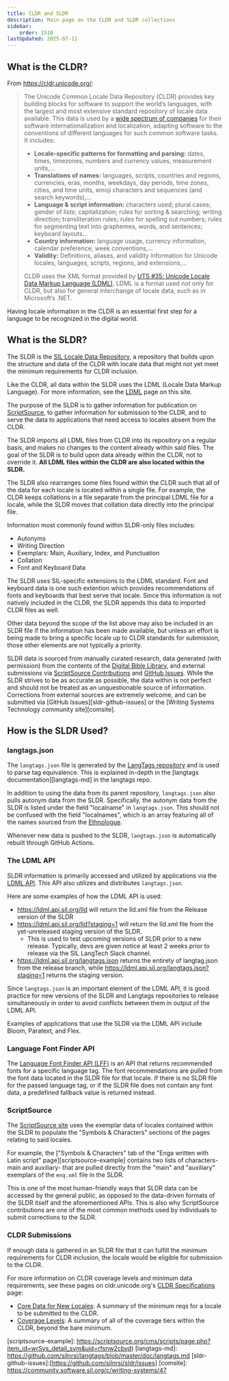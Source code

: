 ```yaml
---
title: CLDR and SLDR
description: Main page on the CLDR and SLDR collections 
sidebar:
    order: 1510
lastUpdated: 2025-07-11
---
```


## What is the CLDR?

From https://cldr.unicode.org/:
 
> The Unicode Common Locale Data Repository (CLDR) provides key building blocks for software to support the world’s languages, with the largest and most extensive standard repository of locale data available. This data is used by a [wide spectrum of companies](https://cldr.unicode.org/#who-uses-cldr) for their software internationalization and localization, adapting software to the conventions of different languages for such common software tasks. It includes:
> 
> - **Locale-specific patterns for formatting and parsing:** dates, times, timezones, numbers and currency values, measurement units,…
> - **Translations of names:** languages, scripts, countries and regions, currencies, eras, months, weekdays, day periods, time zones, cities, and time units, emoji characters and sequences (and search keywords),…
> - **Language & script information:** characters used; plural cases; gender of lists; capitalization; rules for sorting & searching; writing direction; transliteration rules; rules for spelling out numbers; rules for segmenting text into graphemes, words, and sentences; keyboard layouts…
> - **Country information:** language usage, currency information, calendar preference, week conventions,…
> - **Validity:** Definitions, aliases, and validity information for Unicode locales, languages, scripts, regions, and extensions,…
> 
> CLDR uses the XML format provided by [UTS #35: Unicode Locale Data Markup Language (LDML)][uts35]. LDML is a format used not only for CLDR, but also for general interchange of locale data, such as in Microsoft’s .NET.

Having locale information in the CLDR is an essential first step for a language to be recognized in the digital world. 

## What is the SLDR?

The SLDR is the [SIL Locale Data Repository][sldrrepo], a repository that builds upon the structure and data of the CLDR with locale data that might not yet meet the minimum requirements for CLDR inclusion. 

Like the CLDR, all data within the SLDR uses the LDML (Locale Data Markup Language). For more information, see the [LDML][ldml] page on this site. 

The purpose of the SLDR is to gather information for publication on [ScriptSource][scriptsource], to gather information for submission to the CLDR, and to serve the data to applications that need access to locales absent from the CLDR.

The SLDR imports all LDML files from CLDR into its repository on a regular basis, and makes no changes to the content already within said files. The goal of the SLDR is to build upon data already within the CLDR, not to override it. **All LDML files within the CLDR are also located within the SLDR.** 

The SLDR also rearranges some files found within the CLDR such that all of the data for each locale is located within a single file. For example, the CLDR keeps collations in a file separate from the principal LDML file for a locale, while the SLDR moves that collation data directly into the principal file.  

Information most commonly found within SLDR-only files includes:
- Autonyms
- Writing Direction
- Exemplars: Main, Auxiliary, Index, and Punctuation
- Collation
- Font and Keyboard Data

The SLDR uses SIL-specific extensions to the LDML standard. Font and keyboard data is one such extention which provides recommendations of fonts and keyboards that best serve that locale. Since this information is not natively included in the CLDR, the SLDR appends this data to imported CLDR files as well. 

Other data beyond the scope of the list above may also be included in an SLDR file if the information has been made available, but unless an effort is being made to bring a specific locale up to CLDR standards for submission, those other elements are not typically a priority.

SLDR data is sourced from manually curated research, data generated (with permission) from the contents of the [Digital Bible Library][dbl], and external submissions via [ScriptSource Contributions][scrsourcontr] and [GitHub Issues][sldrissues]. While the SLDR strives to be as accurate as possible, the data within is not perfect and should not be treated as an unquestionable source of information. Corrections from external sources are extremely welcome, and can be submitted via [GitHub Issues][sldr-github-issues] or the [Writing Systems Technology community site][comsite]. 

## How is the SLDR Used?

### langtags.json

The `langtags.json` file is generated by the [LangTags repository][langtag] and is used to parse tag equivalence. This is explained in-depth in the [langtags documentation][langtags-md] in the langtags repo. 

In addition to using the data from its parent repository, `langtags.json` also pulls autonym data from the SLDR. Specifically, the autonym data from the SLDR is listed under the field "localname" in `langtags.json`. This should not be confused with the field "localnames", which is an array featuring all of the names sourced from the [Ethnologue][ethnologue]. 

Whenever new data is pushed to the SLDR, `langtags.json` is automatically rebuilt through GitHub Actions. 

### The LDML API

SLDR information is primarily accessed and utilized by applications via the [LDML API][ldmlapi]. This API also utilizes and distributes `langtags.json`.

Here are some examples of how the LDML API is used:
- https://ldml.api.sil.org/lld will return the lld.xml file from the Release version of the SLDR
- https://ldml.api.sil.org/lld?staging=1 will return the lld.xml file from the yet-unreleased staging version of the SLDR. 
  - This is used to test upcoming versions of SLDR prior to a new release. Typically, devs are given notice at least 2 weeks prior to release via the SIL LangTech Slack channel. 
- https://ldml.api.sil.org/langtags.json  returns the entirety of langtag.json from the release branch, while https://ldml.api.sil.org/langtags.json?staging=1 returns the staging version.

Since `langtags.json` is an important element of the LDML API, it is good practice for new versions of the SLDR and Langtags repositories to release simultaneously in order to avoid conflicts between them in output of the LDML API. 

Examples of applications that use the SLDR via the LDML API include Bloom, Paratext, and Flex. 

### Language Font Finder API

The [Language Font Finder API (LFF)][lff] is an API that returns recommended fonts for a specific language tag. The font recommendations are pulled from the font data located in the SLDR file for that locale. If there is no SLDR file for the passed language tag, or if the SLDR file does not contain any font data, a predefined fallback value is returned instead. 

### ScriptSource

The [ScriptSource site][scriptsource] uses the exemplar data of locales contained within the SLDR to populate the "Symbols & Characters" sections of the pages relating to said locales. 

For example, the ["Symbols & Characters" tab of the "Enga written with Latin script" page][scriptsource-example] contains two lists of characters- main and auxiliary- that are pulled directly from the "main" and "auxiliary" exemplars of the `enq.xml` file in the SLDR. 

This is one of the most human-friendly ways that SLDR data can be accessed by the general public, as opposed to the data-driven formats of the SLDR itself and the aforementioned APIs. This is also why ScriptSource contributions are one of the most common methods used by individuals to submit corrections to the SLDR. 

### CLDR Submissions

If enough data is gathered in an SLDR file that it can fulfill the minimum requirements for CLDR inclusion, the locale would be eligible for submission to the CLDR. 

For more information on CLDR coverage levels and minimum data requirements, see these pages on cldr.unicode.org's [CLDR Specifications][cldrspec] page:
- [Core Data for New Locales][core-data]: A summary of the minimum reqs for a locale to be submitted to the CLDR.
- [Coverage Levels][coverage]: A summary of all of the coverage tiers within the CLDR, beyond the bare minimum. 


[uts35]: https://www.unicode.org/reports/tr35/
[ldml]: /topics/writingsystems/ldml
[sldrrepo]: https://github.com/silnrsi/sldr
[scriptsource]: https://scriptsource.org
[dbl]: https://thedigitalbiblelibrary.org/ 
[sldrissues]: https://github.com/silnrsi/sldr/issues
[scrsourcontr]: https://scriptsource.org/entry/tx7kq3wgzd
[ldmlapi]: https://ldml.api.sil.org/
[langtag]: /topics/writingsystems/language-tagging
[lff]: https://github.com/silnrsi/langfontfinder/tree/main
[cldrspec]: https://cldr.unicode.org/index/cldr-spec
[ethnologue]: https://www.ethnologue.com/
[core-data]: https://cldr.unicode.org/index/cldr-spec/core-data-for-new-locales
[coverage]: https://cldr.unicode.org/index/cldr-spec/coverage-levels
[scriptsource-example]: https://scriptsource.org/cms/scripts/page.php?item_id=wrSys_detail_sym&uid=rfsnw2cbyd)
[langtags-md]: https://github.com/silnrsi/langtags/blob/master/doc/langtags.md
[sldr-github-issues]:[https://github.com/silnrsi/sldr/issues]
[comsite]: https://community.software.sil.org/c/writing-systems/47